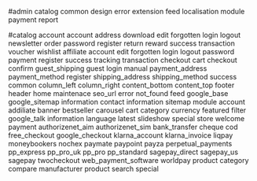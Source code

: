 #admin
catalog
common
design
error
extension
feed
localisation
module
payment
report

#catalog
	account
		account
		address
		download
		edit
		forgotten
		login
		logout
		newsletter
		order
		password
		register
		return
		reward
		success
		transaction
		voucher
		wishlist
	affiliate
		account
		edit
		forgotten
		login
		logout
		password
		payment
		register
		success
		tracking
		transaction
	checkout
		cart
		checkout
		confirm
		guest_shipping
		guest
		login
		manual
		payment_address
		payment_method
		register
		shipping_address
		shipping_method
		success
	common
		column_left
		column_right
		content_bottom
		content_top
		footer
		header
		home
		maintenace
		seo_url
	error
		not_found
	feed
		google_base
		google_sitemap
	information
		contact
		information
		sitemap
	module
		account
		addiliate
		banner
		bestseller
		carousel
		cart
		category
		currency
		featured
		filter
		google_talk
		information
		language
		latest
		slideshow
		special
		store
		welcome
	payment
		authorizenet_aim
		authorizenet_sim
		bank_transfer
		cheque
		cod
		free_checkout
		google_checkout
		klarna_account
		klarna_invoice
		liqpay
		moneybookers
		nochex
		paymate
		paypoint
		payza
		perpetual_payments
		pp_express
		pp_pro_uk
		pp_pro
		pp_standard
		sagepay_direct
		sagepay_us
		sagepay
		twocheckout
		web_payment_software
		worldpay
	product
		category
		compare
		manufacturer
		product
		search
		special